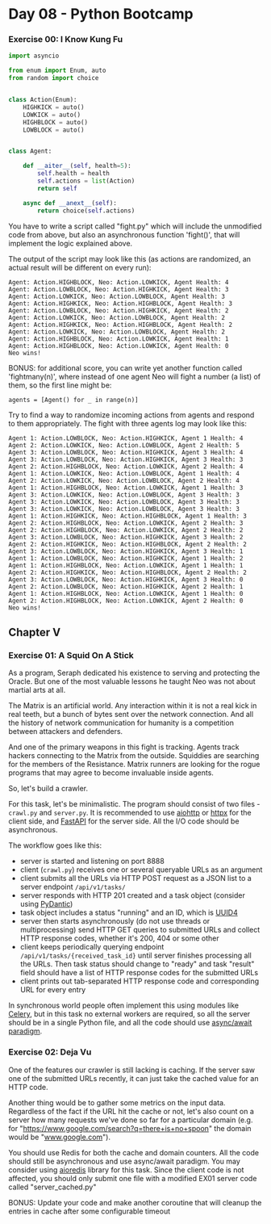 # Day 08 - Python Bootcamp

### Exercise 00: I Know Kung Fu

```python
import asyncio

from enum import Enum, auto
from random import choice


class Action(Enum):
    HIGHKICK = auto()
    LOWKICK = auto()
    HIGHBLOCK = auto()
    LOWBLOCK = auto()


class Agent:

    def __aiter__(self, health=5):
        self.health = health
        self.actions = list(Action)
        return self

    async def __anext__(self):
        return choice(self.actions)
```

You have to write a script called "fight.py" which will include the unmodified code from above,
but also an asynchronous function 'fight()', that will implement the logic explained above.

The output of the script may look like this (as actions are randomized, an actual result will be 
different on every run):
 
```
Agent: Action.HIGHBLOCK, Neo: Action.LOWKICK, Agent Health: 4
Agent: Action.LOWBLOCK, Neo: Action.HIGHKICK, Agent Health: 3
Agent: Action.LOWKICK, Neo: Action.LOWBLOCK, Agent Health: 3
Agent: Action.HIGHKICK, Neo: Action.HIGHBLOCK, Agent Health: 3
Agent: Action.LOWBLOCK, Neo: Action.HIGHKICK, Agent Health: 2
Agent: Action.LOWKICK, Neo: Action.LOWBLOCK, Agent Health: 2
Agent: Action.HIGHKICK, Neo: Action.HIGHBLOCK, Agent Health: 2
Agent: Action.LOWKICK, Neo: Action.LOWBLOCK, Agent Health: 2
Agent: Action.HIGHBLOCK, Neo: Action.LOWKICK, Agent Health: 1
Agent: Action.HIGHBLOCK, Neo: Action.LOWKICK, Agent Health: 0
Neo wins!
```

BONUS: for additional score, you can write yet another function called 'fightmany(n)', where
instead of one agent Neo will fight a number (a list) of them, so the first line might be:

`agents = [Agent() for _ in range(n)]`

Try to find a way to randomize incoming actions from agents and respond to them appropriately. The 
fight with three agents log may look like this:

```
Agent 1: Action.LOWBLOCK, Neo: Action.HIGHKICK, Agent 1 Health: 4
Agent 2: Action.LOWKICK, Neo: Action.LOWBLOCK, Agent 2 Health: 5
Agent 3: Action.LOWBLOCK, Neo: Action.HIGHKICK, Agent 3 Health: 4
Agent 3: Action.LOWBLOCK, Neo: Action.HIGHKICK, Agent 3 Health: 3
Agent 2: Action.HIGHBLOCK, Neo: Action.LOWKICK, Agent 2 Health: 4
Agent 1: Action.LOWKICK, Neo: Action.LOWBLOCK, Agent 1 Health: 4
Agent 2: Action.LOWKICK, Neo: Action.LOWBLOCK, Agent 2 Health: 4
Agent 1: Action.HIGHBLOCK, Neo: Action.LOWKICK, Agent 1 Health: 3
Agent 3: Action.LOWKICK, Neo: Action.LOWBLOCK, Agent 3 Health: 3
Agent 3: Action.LOWKICK, Neo: Action.LOWBLOCK, Agent 3 Health: 3
Agent 3: Action.LOWKICK, Neo: Action.LOWBLOCK, Agent 3 Health: 3
Agent 1: Action.HIGHKICK, Neo: Action.HIGHBLOCK, Agent 1 Health: 3
Agent 2: Action.HIGHBLOCK, Neo: Action.LOWKICK, Agent 2 Health: 3
Agent 2: Action.HIGHBLOCK, Neo: Action.LOWKICK, Agent 2 Health: 2
Agent 3: Action.LOWBLOCK, Neo: Action.HIGHKICK, Agent 3 Health: 2
Agent 2: Action.HIGHKICK, Neo: Action.HIGHBLOCK, Agent 2 Health: 2
Agent 3: Action.LOWBLOCK, Neo: Action.HIGHKICK, Agent 3 Health: 1
Agent 1: Action.LOWBLOCK, Neo: Action.HIGHKICK, Agent 1 Health: 2
Agent 1: Action.HIGHBLOCK, Neo: Action.LOWKICK, Agent 1 Health: 1
Agent 2: Action.HIGHKICK, Neo: Action.HIGHBLOCK, Agent 2 Health: 2
Agent 3: Action.LOWBLOCK, Neo: Action.HIGHKICK, Agent 3 Health: 0
Agent 2: Action.LOWBLOCK, Neo: Action.HIGHKICK, Agent 2 Health: 1
Agent 1: Action.HIGHBLOCK, Neo: Action.LOWKICK, Agent 1 Health: 0
Agent 2: Action.HIGHBLOCK, Neo: Action.LOWKICK, Agent 2 Health: 0
Neo wins!
```

## Chapter V
### Exercise 01: A Squid On A Stick

As a program, Seraph dedicated his existence to serving and protecting the Oracle. But one of the
most valuable lessons he taught Neo was not about martial arts at all.

The Matrix is an artificial world. Any interaction within it is not a real kick in real teeth,
but a bunch of bytes sent over the network connection. And all the history of network 
communication for humanity is a competition between attackers and defenders.

And one of the primary weapons in this fight is tracking. Agents track hackers connecting to the
Matrix from the outside. Squiddies are searching for the members of the Resistance. Matrix runners
are looking for the rogue programs that may agree to become invaluable inside agents.

So, let's build a crawler.

For this task, let's be minimalistic. The program should consist of two files - `crawl.py` and 
`server.py`. It is recommended to use [aiohttp](https://docs.aiohttp.org/en/stable/) or [httpx](https://www.python-httpx.org/) for the client
side, and [FastAPI](https://fastapi.tiangolo.com/) for the server side. All the I/O code should be
asynchronous.

The workflow goes like this:
- server is started and listening on port 8888
- client (`crawl.py`) receives one or several queryable URLs as an argument
- client submits all the URLs via HTTP POST request as a JSON list to a server endpoint 
  `/api/v1/tasks/`
- server responds with HTTP 201 created and a task object (consider using [PyDantic](https://pydantic-docs.helpmanual.io/))
- task object includes a status "running" and an ID, which is [UUID4](https://docs.python.org/3/library/uuid.html#uuid.uuid4)
- server then starts asynchronously (do not use threads or multiprocessing) send HTTP GET queries 
  to submitted URLs and collect HTTP response codes, whether it's 200, 404 or some other
- client keeps periodically querying endpoint `/api/v1/tasks/{received_task_id}` until server
  finishes processing all the URLs. Then task status should change to "ready" and task "result"
  field should have a list of HTTP response codes for the submitted URLs
- client prints out tab-separated HTTP response code and corresponding URL for every entry

In synchronous world people often implement this using modules like [Celery](https://docs.celeryproject.org/en/stable/getting-started/introduction.html), but
in this task no external workers are required, so all the server should be in a single Python file,
and all the code should use [async/await paradigm](https://docs.python.org/3/library/asyncio-task.html).

### Exercise 02: Deja Vu

One of the features our crawler is still lacking is caching. If the server saw one of the 
submitted URLs recently, it can just take the cached value for an HTTP code.

Another thing would be to gather some metrics on the input data. Regardless of the fact if
the URL hit the cache or not, let's also count on a server how many requests we've done so
far for a particular domain (e.g. for "https://www.google.com/search?q=there+is+no+spoon" the
domain would be "www.google.com").

You should use Redis for both the cache and domain counters. All the code should still be
asynchronous and use async/await paradigm. You may consider using [aioredis](https://aioredis.readthedocs.io/en/latest/) library
for this task. Since the client code is not affected, you should only submit one file with
a modified EX01 server code called "server_cached.py"

BONUS: Update your code and make another coroutine that will cleanup the entries in cache after
some configurable timeout
